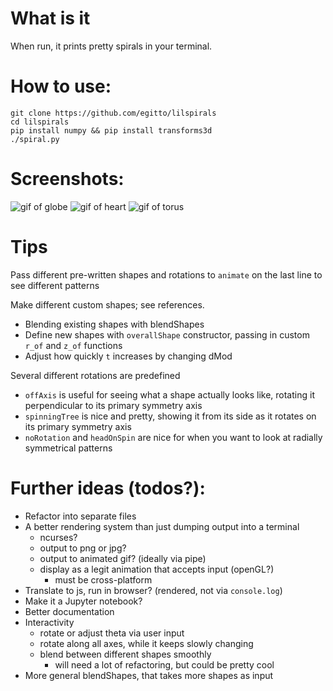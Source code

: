 # What is it
When run, it prints pretty spirals in your terminal.

# How to use:
```
git clone https://github.com/egitto/lilspirals
cd lilspirals
pip install numpy && pip install transforms3d
./spiral.py
```

# Screenshots:
![gif of globe](../master/gifs/globe.gif)
![gif of heart](../master/gifs/heart.gif)
![gif of torus](../master/gifs/torus.gif)


# Tips
Pass different pre-written shapes and rotations to `animate` on the last line to see different patterns

Make different custom shapes; see references.
- Blending existing shapes with blendShapes
- Define new shapes with `overallShape` constructor, passing in custom `r_of` and `z_of` functions
- Adjust how quickly `t` increases by changing dMod

Several different rotations are predefined
- `offAxis` is useful for seeing what a shape actually looks like, rotating it perpendicular to its primary symmetry axis
- `spinningTree` is nice and pretty, showing it from its side as it rotates on its primary symmetry axis
- `noRotation` and `headOnSpin` are nice for when you want to look at radially symmetrical patterns

# Further ideas (todos?):
- Refactor into separate files
- A better rendering system than just dumping output into a terminal
  - ncurses?
  - output to png or jpg?
  - output to animated gif? (ideally via pipe)
  - display as a legit animation that accepts input (openGL?) 
    - must be cross-platform
- Translate to js, run in browser? (rendered, not via `console.log`)
- Make it a Jupyter notebook?
- Better documentation
- Interactivity
  - rotate or adjust theta via user input
  - rotate along all axes, while it keeps slowly changing
  - blend between different shapes smoothly
    - will need a lot of refactoring, but could be pretty cool
- More general blendShapes, that takes more shapes as input
